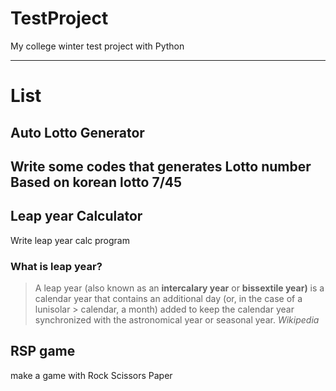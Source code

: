 # TestProject

My college winter test project with Python

---
# List
## Auto Lotto Generator
Write some codes that generates Lotto number
Based on korean lotto 7/45
---

## Leap year Calculator
Write leap year calc program

### What is leap year?
> A leap year (also known as an **intercalary year** or **bissextile year)** is a calendar year that contains an additional day (or, in the case of a lunisolar > calendar, a month) added to keep the calendar year synchronized with the astronomical year or seasonal year.
*Wikipedia*

## RSP game
make a game with Rock Scissors Paper
